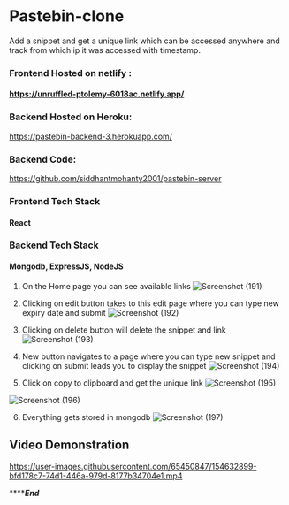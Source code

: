 # Pastebin-clone

Add a snippet and get a unique link which can be accessed anywhere and track from which ip it was accessed with timestamp.

### Frontend Hosted on  netlify :

#### https://unruffled-ptolemy-6018ac.netlify.app/

### Backend Hosted on Heroku:
https://pastebin-backend-3.herokuapp.com/

### Backend Code: 
https://github.com/siddhantmohanty2001/pastebin-server



### Frontend Tech Stack
#### React

### Backend Tech Stack
#### Mongodb, ExpressJS, NodeJS

1. On the Home page you can see available links
![Screenshot (191)](https://user-images.githubusercontent.com/65450847/154574806-b68c23ac-3ddc-463c-ade0-b0c9a83c3eac.png)

2. Clicking on edit button takes to this edit page where you can type new expiry date and submit
![Screenshot (192)](https://user-images.githubusercontent.com/65450847/154575515-7d7bea20-2ec3-4971-b36a-b2038da4a537.png)

3. Clicking on delete button will delete the snippet and link
![Screenshot (193)](https://user-images.githubusercontent.com/65450847/154575773-0c6c7112-3274-4c1a-ac3b-afdb5497438b.png)

4. New button navigates to a page where you can type new snippet and clicking on submit leads you to display the snippet
![Screenshot (194)](https://user-images.githubusercontent.com/65450847/154576143-bce4686f-cb1f-4a13-9c26-7d3cbdb0867d.png)

5. Click on copy to clipboard and get the unique link
![Screenshot (195)](https://user-images.githubusercontent.com/65450847/154576378-76668ec1-4e86-4140-a62b-2b8084114230.png)

![Screenshot (196)](https://user-images.githubusercontent.com/65450847/154576583-b7d1bb85-1707-4a25-8956-ec47b0c7dbe0.png)

6. Everything gets stored in mongodb
![Screenshot (197)](https://user-images.githubusercontent.com/65450847/154577215-ffa61a63-e219-496d-bba0-c80e3bbbf661.png)

## Video Demonstration

https://user-images.githubusercontent.com/65450847/154632899-bfd178c7-74d1-446a-979d-8177b34704e1.mp4



*****************End*************



